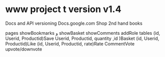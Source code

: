 # www project t version v1.4
Docs and API versioning
Docs.google.com
Shop 2nd hand books

pages
 showBookmarks و showBasket showComments addRole
 tables
  (id, Userid, Productid)Save Userid, Productid, quantity ,id )Basket  (id, Userid, Productid)Like (id, Userid, Productid, rate)Rate  CommentVote upvote/downvote 

